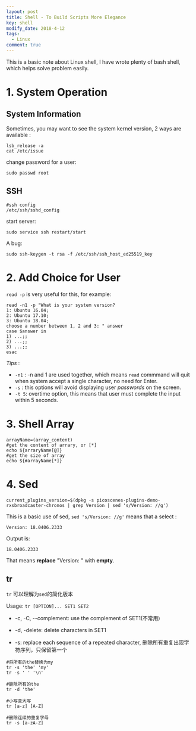 ```yaml
---
layout: post
title: Shell - To Build Scripts More Elegance
key: shell
modify_date: 2018-4-12
tags:
  - Linux
comment: true
---
```


This is a basic note about Linux shell, I have wrote plenty of bash shell,  which helps solve problem easily.

<!--more-->

# 1. System Operation

## System Information

Sometimes, you may want to see the system kernel version, 2 ways are available :

```shell
lsb_release -a
cat /etc/issue
```

change password for a user:

```shell
sudo passwd root
```

## SSH

```shell
#ssh config
/etc/ssh/sshd_config
```

start server:

```shell
sudo service ssh restart/start
```

A bug:

```shell
sudo ssh-keygen -t rsa -f /etc/ssh/ssh_host_ed25519_key
```



# 2. Add Choice for User

`read -p` is very useful for  this, for example:

```shell
read -n1 -p "What is your system version? 
1: Ubuntu 16.04;
2: Ubuntu 17.10;
3: Ubuntu 18.04;
choose a number between 1, 2 and 3: " answer
case $answer in
1) ...;;
2) ...;;
3) ...;;
esac
```

*Tips* :

- `-n1` : -n and 1 are used together, which means `read` commmand will quit when system accept a single character, no need for Enter.
- `-s` : this options will avoid displaying user *passwords* on the screen.
- `-t 5`: overtime option, this means that user must complete the input within 5 seconds.

# 3. Shell Array

```shell
arrayName=(array_content)
#get the content of arrary, or [*]
echo ${arraryName[@]}
#get the size of array
echo ${#arrayName[*]}
```

# 4. Sed

```shell
current_plugins_version=$(dpkg -s picoscenes-plugins-demo-rxsbroadcaster-chronos | grep Version | sed 's/Version: //g')
```

This is a basic use of sed, `sed 's/Version: //g'` means that a select : 

``` shell
Version: 18.0406.2333
```

Output is:

``` shell
18.0406.2333
```

That means **replace** "Version:  " with **empty**.

## tr

`tr` 可以理解为`sed`的简化版本

Usage: `tr [OPTION]... SET1 SET2`

- -c, -C, --complement: use the complement of SET1(不常用)

- -d, -delete: delete characters in SET1

-  -s: replace each sequence of a repeated character, 删除所有重复出现字符序列，只保留第一个

  ```shell
  #将所有的the替换为my
  tr -s 'the' 'my'
  tr -s ' ' '\n'
  
  #删除所有的the
  tr -d 'the'
  
  #小写变大写
  tr [a-z] [A-Z]
  
  #删除连续的重复字母
  tr -s [a-zA-Z]
  ```

  